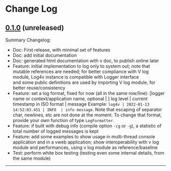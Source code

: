 # Change Log

## [0.1.0](https://github.com/smartiniOnGitHub/log4v/releases/tag/0.1.0) (unreleased)
Summary Changelog:
- Doc: First release, with minimal set of features
- Doc: add initial documentation
- Doc: generated html documentation with v doc, to publish online later
- Feature: initial implementation to log only to system out; 
  note that mutable references are needed; 
  for better compliance with V log module, Log4v instance is compatible with Logger interface  
  and some public definitions are used by importing V log module, for better reuse/consistency
- Feature: set a log format, fixed for now (all in the same row/line): 
  [logger name or context/application name, optional | ] 
  log level | current timestamp in ISO format | message
  Example: `log4v | 2022-01-13 14:52:03.451 | INFO  | info message`.
  Note that escaping of separator char, newlines, etc are not done at the moment.
  To change that format, provide your own function of type `LogFormatter`.
- Feature: if built with debug info (compile option `-cg` or `-g`), 
  a statistic of total number of logged messages is kept
- Feature: add some examples to show usage in multi-thread console application 
  and in a vweb application; show interoperability with v log module 
  and performances, using v log module as reference/baseline
- Test: perform white box testing (testing even some internal details, 
  from the same module)

----
